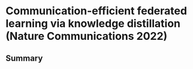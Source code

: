 # Communication-efficient federated learning via knowledge distillation (Nature Communications 2022)

## Summary
